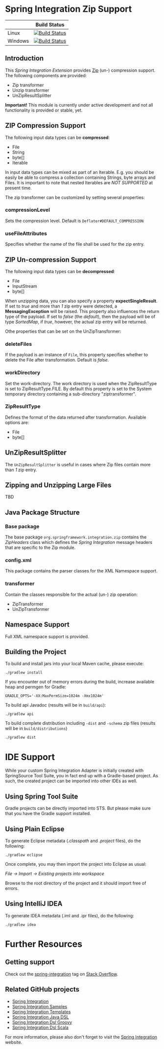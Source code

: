 Spring Integration Zip Support
==============================

|               | Build Status    |
| ------------- | :-------------: |
| Linux         | [![Build Status](http://build.spring.io/plugins/servlet/buildStatusImage/INTEXT-ZIP)](https://build.spring.io/browse/INTEXT-ZIP)  |
| Windows       | [![Build Status](http://build.spring.io/plugins/servlet/buildStatusImage/INTEXT-ZIPWIN)](https://build.spring.io/browse/INTEXT-ZIPWIN)  |

## Introduction

This *Spring Integration Extension* provides [Zip][] (un-) compression support. The following components are provided:

* Zip transformer
* Unzip transformer
* UnZipResultSplitter

**Important!** This module is currently under active development and not all functionality is provided or stable, yet.

## ZIP Compression Support

The following input data types can be **compressed**:

* File
* String
* byte[]
* Iterable

In input data types can be mixed as part of an Iterable. E.g. you should be
easily be able to compress a collection containing Strings, byte arrays and Files.
It is important to note that nested Iterables are *NOT SUPPORTED* at present time.

The zip transformer can be customized by setting several properties:

### compressionLevel

Sets the compression level. Default is `Deflater#DEFAULT_COMPRESSION`

### useFileAttributes

Specifies whether the name of the file shall be used for the zip entry.

## ZIP Un-compression Support

The following input data types can be **decompressed**:

* File
* InputStream
* byte[]

When unzipping data, you can also specify a property **expectSingleResult**. If set
to *true* and more than *1* zip entry were detected, a **MessagingException** will be raised.
This property also influences the return type of the payload. If set to *false* (the *default*),
then the payload will be of type *SortedMap*, if *true*, however, the actual zip
entry will be returned.

Othe properties that can be set on the UnZipTransformer:

### deleteFiles

If the payload is an instance of `File`, this property specifies whether to delete the File after transformation. Default is *false*.

### workDirectory

Set the work-directory. The work directory is used when the ZipResultType is set to ZipResultType.FILE.
By default this property is set to the System temporary directory containing a sub-directory "ziptransformer".

### ZipResultType

Defines the format of the data returned after transformation. Available options are:

* File
* byte[]

## UnZipResultSplitter

The `UnZipResultSplitter` is useful in cases where Zip files contain more than *1*
zip entry.

## Zipping and Unzipping Large Files

TBD

## Java Package Structure

### Base package

The base package `org.springframework.integration.zip` contains the *ZipHeaders* class which defines the *Spring Integration* message headers that are specific to the Zip module.

### config.xml

This package contains the parser classes for the XML Namespace support.

### transformer

Contain the classes responsible for the actual (un-) zip operation:

* ZipTransformer
* UnZipTransformer

## Namespace Support

Full XML namespace support is provided.

## Building the Project

To build and install jars into your local Maven cache, please execute:

    ./gradlew install

If you encounter out of memory errors during the build, increase available heap and permgen for Gradle:

    GRADLE_OPTS='-XX:MaxPermSize=1024m -Xmx1024m'

To build api Javadoc (results will be in `build/api`):

    ./gradlew api

To build complete distribution including `-dist` and `-schema` zip files (results will be in `build/distributions`)

    ./gradlew dist

# IDE Support

While your custom Spring Integration Adapter is initially created with SpringSource Tool Suite, you in fact end up with a Gradle-based project.
As such, the created project can be imported into other IDEs as well.

## Using Spring Tool Suite

Gradle projects can be directly imported into STS. But please make sure that you have the Gradle support installed.

## Using Plain Eclipse

To generate Eclipse metadata (*.classpath* and *.project* files), do the following:

    ./gradlew eclipse

Once complete, you may then import the project into Eclipse as usual:

 *File -> Import -> Existing projects into workspace*

Browse to the root directory of the project and it should import free of errors.

## Using IntelliJ IDEA

To generate IDEA metadata (.iml and .ipr files), do the following:

    ./gradlew idea

# Further Resources

## Getting support

Check out the [spring-integration][spring-integration tag] tag on [Stack Overflow][].

## Related GitHub projects

* [Spring Integration][]
* [Spring Integration Samples][]
* [Spring Integration Templates][]
* [Spring Integration Java DSL][]
* [Spring Integration Dsl Groovy][]
* [Spring Integration Dsl Scala][]

For more information, please also don't forget to visit the [Spring Integration][] website.

[Spring Integration]: https://github.com/spring-projects/spring-integration
[spring-integration tag]: http://stackoverflow.com/questions/tagged/spring-integration
[Spring Integration Samples]: https://github.com/spring-projects/spring-integration-samples
[Spring Integration Templates]: https://github.com/spring-projects/spring-integration-templates/tree/master/si-sts-templates
[Spring Integration Java DSL]: https://github.com/spring-projects/spring-integration-java-dsl
[Spring Integration Dsl Groovy]: https://github.com/spring-projects/spring-integration-dsl-groovy
[Spring Integration Dsl Scala]: https://github.com/spring-projects/spring-integration-dsl-scala
[Stack Overflow]: http://stackoverflow.com/faq

[Zip]: http://en.wikipedia.org/wiki/Zip_%28file_format%29

